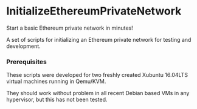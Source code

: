# InitializeEthereumPrivateNetwork

Start a basic Ethereum private network in minutes!

A set of scripts for initializing an Ethereum private network for testing and development.

### Prerequisites

These scripts were developed for two freshly created Xubuntu 16.04LTS virtual machines running in Qemu/KVM.

They should work without problem in all recent Debian based VMs in any hypervisor, but this has not been tested.

